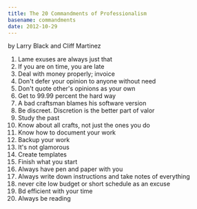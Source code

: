 ```yaml
---
title: The 20 Commandments of Professionalism
basename: commandments
date: 2012-10-29
---
```


by Larry Black and Cliff Martinez

1. Lame exuses are always just that
2. If you are on time, you are late
3. Deal with money properly; invoice
4. Don't defer your opinion to anyone without need
5. Don't quote other's opinions as your own
6. Get to 99.99 percent the hard way
7. A bad craftsman blames his software version
8. Be discreet. Discretion is the better part of valor
9. Study the past
10. Know about all crafts, not just the ones you do
11. Know how to document your work
12. Backup your work
13. It's not glamorous
14. Create templates
15. Finish what you start
16. Always have pen and paper with you
17. Always write down instructions and take notes of everything
18. never cite low budget or short schedule as an excuse
19. Bd efficient with your time
20. Always be reading
